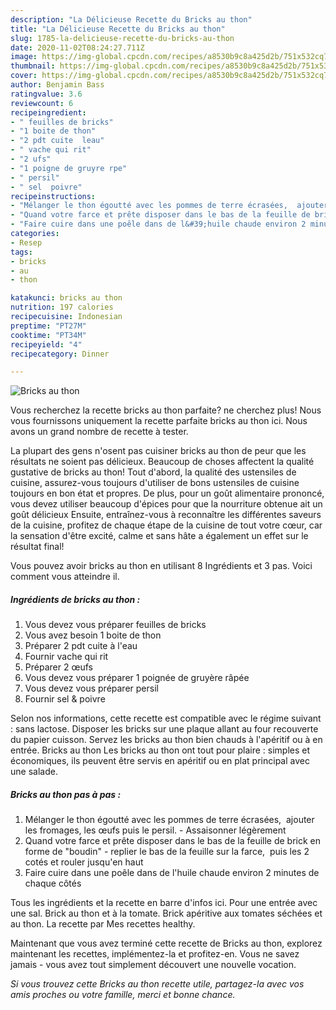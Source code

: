 ```yaml
---
description: "La Délicieuse Recette du Bricks au thon"
title: "La Délicieuse Recette du Bricks au thon"
slug: 1785-la-delicieuse-recette-du-bricks-au-thon
date: 2020-11-02T08:24:27.711Z
image: https://img-global.cpcdn.com/recipes/a8530b9c8a425d2b/751x532cq70/bricks-au-thon-photo-principale-de-la-recette.jpg
thumbnail: https://img-global.cpcdn.com/recipes/a8530b9c8a425d2b/751x532cq70/bricks-au-thon-photo-principale-de-la-recette.jpg
cover: https://img-global.cpcdn.com/recipes/a8530b9c8a425d2b/751x532cq70/bricks-au-thon-photo-principale-de-la-recette.jpg
author: Benjamin Bass
ratingvalue: 3.6
reviewcount: 6
recipeingredient:
- " feuilles de bricks"
- "1 boite de thon"
- "2 pdt cuite  leau"
- " vache qui rit"
- "2 ufs"
- "1 poigne de gruyre rpe"
- " persil"
- " sel  poivre"
recipeinstructions:
- "Mélanger le thon égoutté avec les pommes de terre écrasées,  ajouter les fromages, les œufs puis le persil. Assaisonner légèrement"
- "Quand votre farce et prête disposer dans le bas de la feuille de brick en forme de &#34;boudin&#34; replier le bas de la feuille sur la farce,  puis les 2 cotés et rouler jusqu&#39;en haut"
- "Faire cuire dans une poêle dans de l&#39;huile chaude environ 2 minutes de chaque côtés"
categories:
- Resep
tags:
- bricks
- au
- thon

katakunci: bricks au thon 
nutrition: 197 calories
recipecuisine: Indonesian
preptime: "PT27M"
cooktime: "PT34M"
recipeyield: "4"
recipecategory: Dinner

---
```



![Bricks au thon](https://img-global.cpcdn.com/recipes/a8530b9c8a425d2b/751x532cq70/bricks-au-thon-photo-principale-de-la-recette.jpg)

Vous recherchez la recette bricks au thon parfaite? ne cherchez plus! Nous vous fournissons uniquement la recette parfaite bricks au thon ici. Nous avons un grand nombre de recette à tester.

La plupart des gens n'osent pas cuisiner bricks au thon de peur que les résultats ne soient pas délicieux. Beaucoup de choses affectent la qualité gustative de bricks au thon! Tout d'abord, la qualité des ustensiles de cuisine, assurez-vous toujours d'utiliser de bons ustensiles de cuisine toujours en bon état et propres. De plus, pour un goût alimentaire prononcé, vous devez utiliser beaucoup d'épices pour que la nourriture obtenue ait un goût délicieux Ensuite, entraînez-vous à reconnaître les différentes saveurs de la cuisine, profitez de chaque étape de la cuisine de tout votre cœur, car la sensation d'être excité, calme et sans hâte a également un effet sur le résultat final!

<!--inarticleads1-->

Vous pouvez avoir bricks au thon en utilisant 8 Ingrédients et 3 pas. Voici comment vous atteindre il.

##### Ingrédients de bricks au thon :

1. Vous devez vous préparer  feuilles de bricks
1. Vous avez besoin 1 boite de thon
1. Préparer 2 pdt cuite à l&#39;eau
1. Fournir  vache qui rit
1. Préparer 2 œufs
1. Vous devez vous préparer 1 poignée de gruyère râpée
1. Vous devez vous préparer  persil
1. Fournir  sel &amp; poivre


Selon nos informations, cette recette est compatible avec le régime suivant : sans lactose. Disposer les bricks sur une plaque allant au four recouverte du papier cuisson. Servez les bricks au thon bien chauds à l&#39;apéritif ou à en entrée. Bricks au thon Les bricks au thon ont tout pour plaire : simples et économiques, ils peuvent être servis en apéritif ou en plat principal avec une salade. 

<!--inarticleads2-->

##### Bricks au thon pas à pas :

1. Mélanger le thon égoutté avec les pommes de terre écrasées,  ajouter les fromages, les œufs puis le persil. - Assaisonner légèrement
1. Quand votre farce et prête disposer dans le bas de la feuille de brick en forme de &#34;boudin&#34; - replier le bas de la feuille sur la farce,  puis les 2 cotés et rouler jusqu&#39;en haut
1. Faire cuire dans une poêle dans de l&#39;huile chaude environ 2 minutes de chaque côtés


Tous les ingrédients et la recette en barre d&#39;infos ici. Pour une entrée avec une sal. Brick au thon et à la tomate. Brick apéritive aux tomates séchées et au thon. La recette par Mes recettes healthy. 

<!--inarticleads1-->

<p>
Maintenant que vous avez terminé cette recette de Bricks au thon, explorez maintenant les recettes, implémentez-la et profitez-en. Vous ne savez jamais - vous avez tout simplement découvert une nouvelle vocation.
</p>

<p>
<i>Si vous trouvez cette Bricks au thon recette utile, partagez-la avec vos amis proches ou votre famille, merci et bonne chance.</i>
</p>
